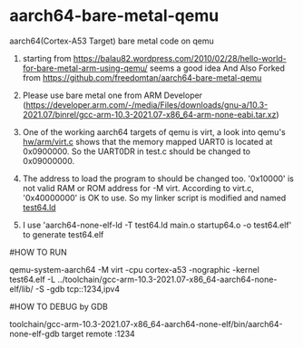 # aarch64-bare-metal-qemu
aarch64(Cortex-A53 Target) bare metal code on qemu

1. starting from https://balau82.wordpress.com/2010/02/28/hello-world-for-bare-metal-arm-using-qemu/ seems a good idea 
   And Also Forked from https://github.com/freedomtan/aarch64-bare-metal-qemu
   
2. Please use bare metal one from ARM Developer (https://developer.arm.com/-/media/Files/downloads/gnu-a/10.3-2021.07/binrel/gcc-arm-10.3-2021.07-x86_64-arm-none-eabi.tar.xz)

3. One of the working aarch64 targets of qemu is virt, a look into qemu's [hw/arm/virt.c](http://git.qemu.org/?p=qemu.git;a=blob_plain;f=hw/arm/virt.c;hb=HEAD) shows that the memory mapped UART0 is located at 0x0900000. So the UART0DR in test.c should be changed to 0x09000000.

4. The address to load the program to should be changed too. '0x10000' is not valid RAM or ROM address for -M virt. According to virt.c, '0x40000000' is OK to use. So my linker script is modified and named [test64.ld](test64.ld)

5. I use 'aarch64-none-elf-ld -T test64.ld main.o startup64.o -o test64.elf' to generate test64.elf

#HOW TO RUN

qemu-system-aarch64 -M virt -cpu cortex-a53 -nographic -kernel test64.elf -L ../toolchain/gcc-arm-10.3-2021.07-x86_64-aarch64-none-elf/lib/ -S -gdb tcp::1234,ipv4


#HOW TO DEBUG by GDB

toolchain/gcc-arm-10.3-2021.07-x86_64-aarch64-none-elf/bin/aarch64-none-elf-gdb
target remote :1234



